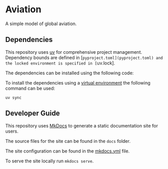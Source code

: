 # Aviation

A simple model of global aviation.

## Dependencies

This repository uses [uv](https://docs.astral.sh/uv/) for comprehensive project management.
Dependency bounds are defined in [`pyproject.toml](pyproject.toml) and the locked environment is specified in [`uv.lock].

The dependencies can be installed using the following code:

To install the dependencies using a [virtual environment](https://docs.python.org/3/library/venv.html) the following command can be used:

```
uv sync
```

## Developer Guide

This repository uses [MkDocs](https://www.mkdocs.org/) to generate a static documentation site for users.

The source files for the site can be found in the `docs` folder.

The site configuration can be found in the [mkdocs.yml](mkdocs.yml) file.

To serve the site locally run `mkdocs serve`.
